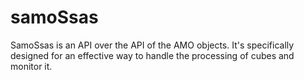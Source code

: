 samoSsas
========

SamoSsas is an API over the API of the AMO objects. It's specifically designed for an effective way to handle the processing of cubes and monitor it.
